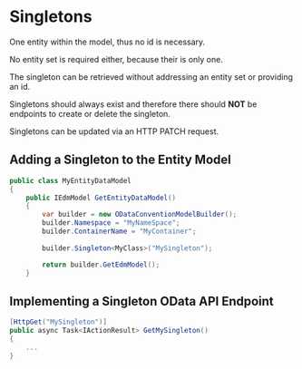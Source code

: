 # Singletons

One entity within the model, thus no id is necessary.

No entity set is required either, because their is only one.

The singleton can be retrieved without addressing an entity set or providing an id.

Singletons should always exist and therefore there should **NOT** be endpoints to create or delete the singleton.

Singletons can be updated via an HTTP PATCH request.

## Adding a Singleton to the Entity Model

```csharp
public class MyEntityDataModel
{
    public IEdmModel GetEntityDataModel()
    {
        var builder = new ODataConventionModelBuilder();
        builder.Namespace = "MyNameSpace";
        builder.ContainerName = "MyContainer";
        
        builder.Singleton<MyClass>("MySingleton");

        return builder.GetEdmModel();
    }     
```

## Implementing a Singleton OData API Endpoint

```csharp
[HttpGet("MySingleton")]
public async Task<IActionResult> GetMySingleton()
{
    ...
}
```
